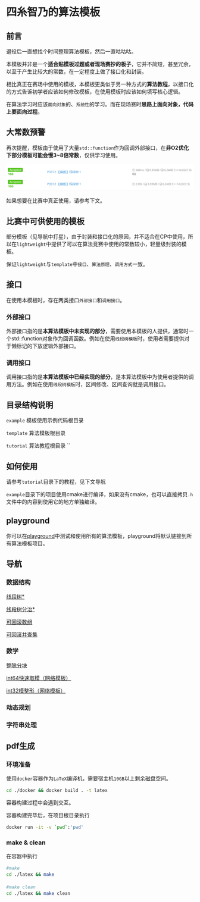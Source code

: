 <!--
 * @Author: winterzz1 1002658987@qq.com
 * @Date: 2023-10-01 03:00:18
 * @LastEditors: winterzz1 1002658987@qq.com
 * @LastEditTime: 2023-10-19 00:38:13
 * @FilePath: /chino-acm-template/README.md
 * @Description: README.md
-->
# 四糸智乃的算法模板

## 前言

退役后一直想找个时间整理算法模板，然后一直咕咕咕。

本模板并非是一个**适合贴模板过题或者现场赛抄的板子**，它并不简短，甚至冗余，以至于产生比较大的常数，在一定程度上做了接口化和封装。

相比真正在赛场中使用的模板，本模板更类似于另一种方式的**算法教程**，以接口化的方式告诉初学者应该如何修改模板，在使用模板时应该如何填写核心逻辑。

在算法学习时应该`面向对象`的、`系统性`的学习。而在现场赛时**思路上面向对象，代码上要面向过程**。

## 大常数预警

再次提醒，模板由于使用了大量`std::function`作为回调外部接口，在**非O2优化下部分模板可能会慢3~8倍常数**，仅供学习使用。

![./dachangshu.png](./dachangshu.png)

如果想要在比赛中真正使用，请参考下文。

## 比赛中可供使用的模板

部分模板（见导航中打星），由于封装和接口化的原因，并不适合在CP中使用，所以在`lightweight`中提供了可以在算法竞赛中使用的常数较小，轻量级封装的模板。

保证`lightweight`与`template`中`接口`、`算法原理`、`调用方式`一致。

## 接口

在使用本模板时，存在两类接口`外部接口`和`调用接口`。

### 外部接口

外部接口指的是**本算法模板中未实现的部分**，需要使用本模板的人提供，通常时一个std::function对象作为回调函数。例如在使用`线段树模板`时，使用者需要提供对于懒标记的下放逻辑外部接口。

### 调用接口

调用接口指的是**本算法模板中已经实现的部分**，是本算法模板中为使用者提供的调用方法。例如在使用`线段树模板`时，区间修改、区间查询就是调用接口。

## 目录结构说明

`example` 模板使用示例代码根目录

`template` 算法模板根目录

`tutorial` 算法教程根目录
``

## 如何使用

请参考`tutorial`目录下的教程，见下文导航

`example`目录下的项目使用cmake进行编译，如果没有cmake，也可以直接拷贝`.h`文件中的内容到使用它的地方单独编译。

## playground

你可以在[playground](./playground/main.cpp)中测试和使用所有的算法模板，playground将默认链接到所有算法模板项目。

## 导航

### 数据结构
[线段树*](./tutorial/segmentTree/README.md)

[线段树分治*](./tutorial/segmentTreeDivide/README.md)

[可回滚数组](./tutorial/rollbackArray/README.md)

[可回滚并查集](./tutorial/rollbackDisjointSetUnion/README.md)

### 数学

[整除分块](./tutorial/divBlock/README.md)

[int64快速取模（网络模板）](./tutorial/fastModulo/README.md)

[int32模整形（网络模板）](./tutorial/modInt/README.md)

### 动态规划

### 字符串处理

## pdf生成

### 环境准备

使用`docker`容器作为`LaTeX`编译机，需要宿主机`10GB`以上剩余磁盘空间。

```sh
cd ./docker && docker build . -t latex
```

容器构建过程中会遇到交互。



容器构建完毕后，在项目根目录执行

```sh
docker run -it -v `pwd`:'pwd'
```

### make & clean

在容器中执行

```sh
#make
cd ./latex && make

#make clean
cd ./latex && make clean
```